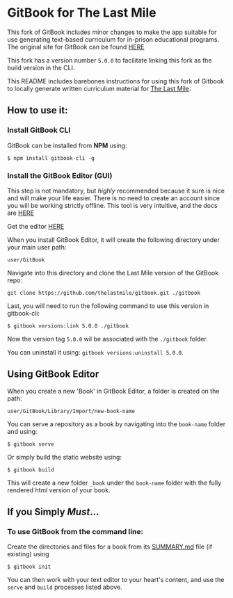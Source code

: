 # GitBook for The Last Mile

This fork of GitBook includes minor changes to make the app suitable for use generating text-based curriculum for in-prison educational programs. The original site for GitBook can be found [HERE](https://github.com/GitbookIO/gitbook)

This fork has a version number `5.0.0` to facilitate linking this fork as the build version in the CLI.

This README includes barebones instructions for using this fork of Gitbook to locally generate written curriculum material for [The Last Mile](https://thelastmile.org/).

## How to use it:

### Install GitBook CLI

GitBook can be installed from **NPM** using:

```
$ npm install gitbook-cli -g
```

### Install the GitBook Editor (GUI)

This step is not mandatory, but *highly* recommended because it sure is nice and will make your life easier. There is no need to create an account since you will be working strictly offline. This tool is very intuitive, and the docs are [HERE](http://help.gitbook.com/)

Get the editor [HERE](https://www.gitbook.com/editor)

When you install GitBook Editor, it will create the following directory under your main user path:

```
user/GitBook
```
Navigate into this directory and clone the Last Mile version of the GitBook repo:

```
git clone https://github.com/thelastmile/gitbook.git ./gitbook
```
Last, you will need to run the following command to use this version in gitbook-cli:

```
$ gitbook versions:link 5.0.0 ./gitbook
```
Now the version tag `5.0.0` wil be associated with the `./gitbook` folder.

You can uninstall it using: `gitbook versions:uninstall 5.0.0`.

## Using GitBook Editor

When you create a new 'Book' in GitBook Editor, a folder is created on the path:

```
user/GitBook/Library/Import/new-book-name
```

You can serve a repository as a book by navigating into the `book-name` folder and using:

```
$ gitbook serve
```

Or simply build the static website using:

```
$ gitbook build
```
This will create a new folder `_book` under the `book-name` folder with the fully rendered html version of your book.

## If you Simply *Must*... 
### To use GitBook from the command line:

Create the directories and files for a book from its [SUMMARY.md](https://github.com/GitbookIO/gitbook#book-format) file (if existing) using

```
$ gitbook init
```
You can then work with your text editor to your heart's content, and use the `serve` and `build` processes listed above.
